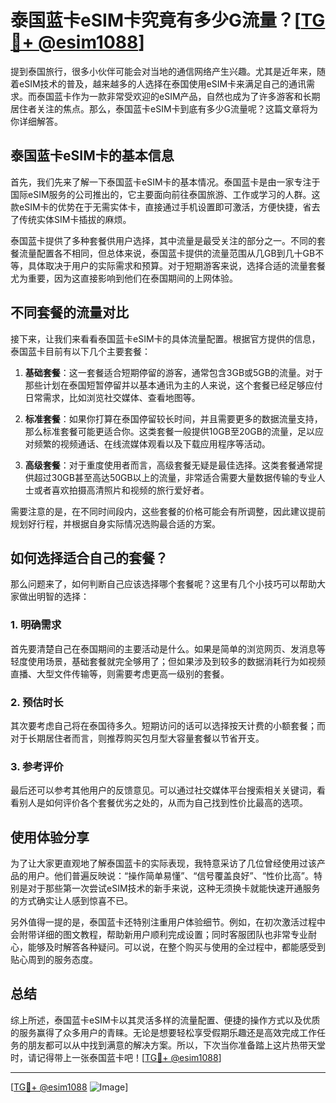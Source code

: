 # 泰国蓝卡eSIM卡究竟有多少G流量？[[TG💪+ @esim1088](https://t.me/s/esim1088)]

提到泰国旅行，很多小伙伴可能会对当地的通信网络产生兴趣。尤其是近年来，随着eSIM技术的普及，越来越多的人选择在泰国使用eSIM卡来满足自己的通讯需求。而泰国蓝卡作为一款非常受欢迎的eSIM产品，自然也成为了许多游客和长期居住者关注的焦点。那么，泰国蓝卡eSIM卡到底有多少G流量呢？这篇文章将为你详细解答。

## 泰国蓝卡eSIM卡的基本信息

首先，我们先来了解一下泰国蓝卡eSIM卡的基本情况。泰国蓝卡是由一家专注于国际eSIM服务的公司推出的，它主要面向前往泰国旅游、工作或学习的人群。这款eSIM卡的优势在于无需实体卡，直接通过手机设置即可激活，方便快捷，省去了传统实体SIM卡插拔的麻烦。

泰国蓝卡提供了多种套餐供用户选择，其中流量是最受关注的部分之一。不同的套餐流量配置各不相同，但总体来说，泰国蓝卡提供的流量范围从几GB到几十GB不等，具体取决于用户的实际需求和预算。对于短期游客来说，选择合适的流量套餐尤为重要，因为这直接影响到他们在泰国期间的上网体验。

## 不同套餐的流量对比

接下来，让我们来看看泰国蓝卡eSIM卡的具体流量配置。根据官方提供的信息，泰国蓝卡目前有以下几个主要套餐：

1. **基础套餐**：这一套餐适合短期停留的游客，通常包含3GB或5GB的流量。对于那些计划在泰国短暂停留并以基本通讯为主的人来说，这个套餐已经足够应付日常需求，比如浏览社交媒体、查看地图等。

2. **标准套餐**：如果你打算在泰国停留较长时间，并且需要更多的数据流量支持，那么标准套餐可能更适合你。这类套餐一般提供10GB至20GB的流量，足以应对频繁的视频通话、在线流媒体观看以及下载应用程序等活动。

3. **高级套餐**：对于重度使用者而言，高级套餐无疑是最佳选择。这类套餐通常提供超过30GB甚至高达50GB以上的流量，非常适合需要大量数据传输的专业人士或者喜欢拍摄高清照片和视频的旅行爱好者。

需要注意的是，在不同时间段内，这些套餐的价格可能会有所调整，因此建议提前规划好行程，并根据自身实际情况选购最合适的方案。

## 如何选择适合自己的套餐？

那么问题来了，如何判断自己应该选择哪个套餐呢？这里有几个小技巧可以帮助大家做出明智的选择：

### 1. 明确需求
首先要清楚自己在泰国期间的主要活动是什么。如果是简单的浏览网页、发消息等轻度使用场景，基础套餐就完全够用了；但如果涉及到较多的数据消耗行为如视频直播、大型文件传输等，则需要考虑更高一级别的套餐。

### 2. 预估时长
其次要考虑自己将在泰国待多久。短期访问的话可以选择按天计费的小额套餐；而对于长期居住者而言，则推荐购买包月型大容量套餐以节省开支。

### 3. 参考评价
最后还可以参考其他用户的反馈意见。可以通过社交媒体平台搜索相关关键词，看看别人是如何评价各个套餐优劣之处的，从而为自己找到性价比最高的选项。

## 使用体验分享

为了让大家更直观地了解泰国蓝卡的实际表现，我特意采访了几位曾经使用过该产品的用户。他们普遍反映说：“操作简单易懂”、“信号覆盖良好”、“性价比高”。特别是对于那些第一次尝试eSIM技术的新手来说，这种无须换卡就能快速开通服务的方式确实让人感到惊喜不已。

另外值得一提的是，泰国蓝卡还特别注重用户体验细节。例如，在初次激活过程中会附带详细的图文教程，帮助新用户顺利完成设置；同时客服团队也非常专业耐心，能够及时解答各种疑问。可以说，在整个购买与使用的全过程中，都能感受到贴心周到的服务态度。

## 总结

综上所述，泰国蓝卡eSIM卡以其灵活多样的流量配置、便捷的操作方式以及优质的服务赢得了众多用户的青睐。无论是想要轻松享受假期乐趣还是高效完成工作任务的朋友都可以从中找到满意的解决方案。所以，下次当你准备踏上这片热带天堂时，请记得带上一张泰国蓝卡吧！[[TG💪+ @esim1088](https://t.me/s/esim1088)]

---

[[TG💪+ @esim1088](https://t.me/s/esim1088) ![Image](https://i.postimg.cc/4NQfJmqS/Snipaste-2025-05-13-00-14-12.png)]